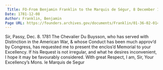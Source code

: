 ```yaml
---
 Title: FO-From Benjamin Franklin to the Marquis de Ségur, 8 December 1781
Date: 1781-12-08
Author: Franklin, Benjamin
Page URL: https://founders.archives.gov/documents/Franklin/01-36-02-0143
---
```


Sir,
Passy, Dec. 8. 1781
The Chevalier Du Buysson, who has served with Distinction in the American War, & whose Conduct has been much approv’d by Congress, has requested me to present the enclos’d Memorial to your Excellency. If his Request is not irregular, and what he desires inconvenient, I hope it may be favourably considered. With great Respect, I am, Sir, Your Excellency’s
Mons. le Marquis de Segur

